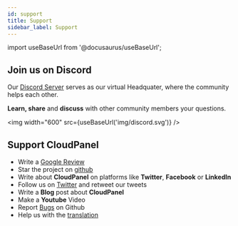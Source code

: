 ```yaml
---
id: support
title: Support
sidebar_label: Support
---
```


import useBaseUrl from '@docusaurus/useBaseUrl';

## Join us on Discord

Our [Discord Server](https://discord.cloudpanel.io/) serves as our virtual Headquater, where the community helps each other.

**Learn, share** and **discuss** with other community members your questions.

<img width="600" src={useBaseUrl('img/discord.svg')} /> <br />

## Support CloudPanel

- Write a [Google Review](https://g.page/mgtcommerce/review?rc)
- Star the project on [github](https://github.com/cloudpanel-io/cloudpanel-ce)
- Write about **CloudPanel** on platforms like **Twitter**, **Facebook** or **LinkedIn**
- Follow us on [Twitter](https://twitter.com/cloudpanel_io) and retweet our tweets
- Write a **Blog** post about **CloudPanel**
- Make a **Youtube** Video
- Report [Bugs](https://github.com/cloudpanel-io/cloudpanel-ce/issues) on Github
- Help us with the [translation](https://github.com/cloudpanel-io/cloudpanel-translations)
